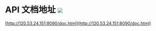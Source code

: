 # API 文档地址 ![](https://github.com/yan42685/mission-board/workflows/Java%20CI%20with%20Maven/badge.svg)

[http://120.53.24.151:8090/doc.html](http://120.53.24.151:8090/doc.html)
